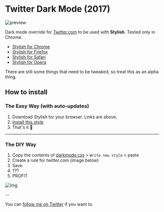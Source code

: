 # Twitter Dark Mode (2017)
![preview](http://share.wojtek.im/vWZU+)

Dark mode override for [Twitter.com](https://twitter.com) to be used with **Stylish**. Tested only in Chrome.

- [Stylish for Chrome](https://chrome.google.com/webstore/detail/fjnbnpbmkenffdnngjfgmeleoegfcffe)
- [Stylish for Firefox](https://addons.mozilla.org/en-US/firefox/addon/stylish/?src=external-userstyleshome)
- [Stylish for Safari](http://sobolev.us/stylish/)
- [Stylish for Opera](https://addons.opera.com/extensions/details/stylish/)

There are still some things that need to be tweaked, so treat this as an alpha thing.


## How to install

### The Easy Way (with auto-updates)

1. Download Stylish for your browser. Links are above.
2. [Install this style](https://userstyles.org/styles/135366/twitter-dark-mode-2017)
3. That's it 🎉

----

### The DIY Way

1. Copy the contents of [darkmode.css](https://raw.githubusercontent.com/dubstrike/twitter-dark-mode/master/darkmode.css) > `Write new style` > paste
2. Create a rule for *twitter.com* (image below)
3. Save
4. ???
5. PROFIT

![img](http://share.wojtek.im/hJlU+)

--

You can [follow me on Twitter](https://twitter.com/dubstrike) if you want to.
